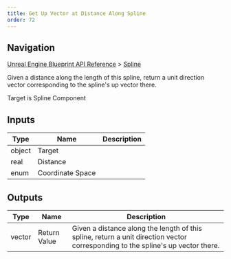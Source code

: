 ```yaml
---
title: Get Up Vector at Distance Along Spline
order: 72
---
```

## Navigation

[Unreal Engine Blueprint API Reference](https://dev.epicgames.com/documentation/en-us/unreal-engine/BlueprintAPI) > [Spline](https://dev.epicgames.com/documentation/en-us/unreal-engine/BlueprintAPI/Spline)

Given a distance along the length of this spline, return a unit direction vector corresponding to the spline's up vector there.

Target is Spline Component

## Inputs

| Type | Name | Description |
| --- | --- | --- |
| object | Target |  |
| real | Distance |  |
| enum | Coordinate Space |  |

## Outputs

| Type | Name | Description |
| --- | --- | --- |
| vector | Return Value | Given a distance along the length of this spline, return a unit direction vector corresponding to the spline's up vector there. |
